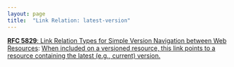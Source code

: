 ```yaml
---
layout: page
title:  "Link Relation: latest-version"
---
```


[**RFC 5829**: Link Relation Types for Simple Version Navigation between Web Resources](/specs/IETF/RFC/5829 "This specification defines a set of link relation types that may be used on Web resources for navigation between a resource and other resources related to version control, such as past versions and working copies."): [When included on a versioned resource, this link points to a resource containing the latest (e.g., current) version.](http://tools.ietf.org/html/rfc5829#section-3.2)

